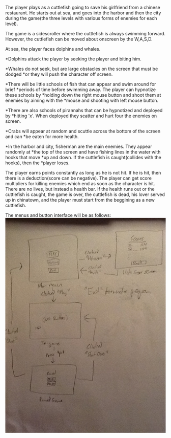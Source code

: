 
The player plays as a cuttlefish going to save his girlfriend from a chinese 
restaurant. He starts out at sea, and goes into the harbor and then the city 
during the game(the three levels with various forms of enemies for each level).

The game is a sidescroller where the cuttlefish is always swimming forward.
However, the cuttlefish can be moved about onscreen by the W,A,S,D. 

At sea, the player faces dolphins and whales. 

  *Dolphins attack the player by seeking the player and biting him.

  *Whales do not seek, but are large obstacles on the screen that must be dodged
  *or they will push the character off screen.

  *There will be little schools of fish that can appear and swim around for brief
  *periods of time before swimming away. The player can hypnotize these schools by
  *holding down the right mouse button and shoot them at enemies by aiming with the
  *mouse and shooting with left mouse button.

  *There are also schools of pirannahs that can be hypnotized and deployed by
  *hitting 'x'. When deployed they scatter and hurt four the enemies on screen.

  *Crabs will appear at random and scuttle across the bottom of the screen and can 
  *be eaten for more health.

  *In the harbor and city, fisherman are the main enemies. They appear randomly at 
  *the top of the screen and have fishing lines in the water with hooks that move
  *up and down. If the cuttlefish is caught(collides with the hooks), then the
  *player loses. 

The player earns points constantly as long as he is not hit. If he is hit,
then there is a deduction(score can be negative). The player can get score
multipliers for killing enemies which end as soon as the character is hit.
There are no lives, but instead a health bar. If the health runs out or the
cuttlefish is caught, the game is over, the cuttlefish is dead, his lover served
up in chinatown, and the player must start from the beggining as a new 
cuttlefish.

The menus and button interface will be as follows:
![Menus/Game](menuslayouts.jpg "Menus Layouts")


